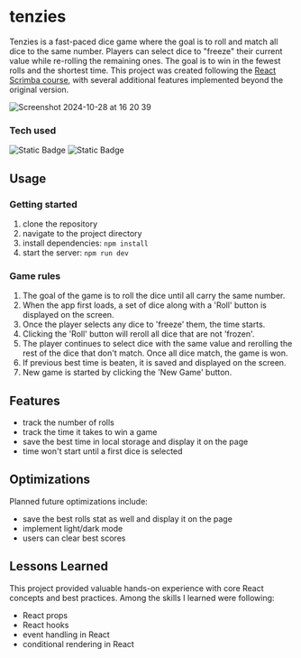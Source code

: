 # tenzies
Tenzies is a fast-paced dice game where the goal is to roll and match all dice to the same number. Players can select dice to "freeze" their current value while re-rolling the remaining ones. The goal is to win in the fewest rolls and the shortest time. This project was created following the [React Scrimba course](https://v2.scrimba.com/learn-react-c0e), with several additional features implemented beyond the original version.

![Screenshot 2024-10-28 at 16 20 39](https://github.com/user-attachments/assets/a42e5dc1-95a9-49fc-b68a-86a47ec853fc)


### Tech used
![Static Badge](https://img.shields.io/badge/React-grey?style=for-the-badge&logo=react&logoColor=%2361DAFB)
![Static Badge](https://img.shields.io/badge/Vite-%23646CFF?style=for-the-badge&logo=vite&logoColor=yellow)

## Usage
### Getting started
1. clone the repository
2. navigate to the project directory
3. install dependencies: `npm install`
4. start the server: `npm run dev`

### Game rules
1. The goal of the game is to roll the dice until all carry the same number.
2. When the app first loads, a set of dice along with a 'Roll' button is displayed on the screen.
3. Once the player selects any dice to 'freeze' them, the time starts.
4. Clicking the 'Roll' button will reroll all dice that are not 'frozen'.
5. The player continues to select dice with the same value and rerolling the rest of the dice that don't match. Once all dice match, the game is won.
6. If previous best time is beaten, it is saved and displayed on the screen.
7. New game is started by clicking the 'New Game' button.

## Features
* track the number of rolls
* track the time it takes to win a game
* save the best time in local storage and display it on the page
* time won't start until a first dice is selected

## Optimizations
Planned future optimizations include:
* save the best rolls stat as well and display it on the page
* implement light/dark mode
* users can clear best scores

## Lessons Learned
This project provided valuable hands-on experience with core React concepts and best practices. Among the skills I learned were following:
* React props
* React hooks
* event handling in React
* conditional rendering in React

